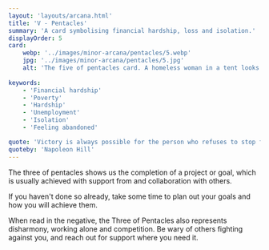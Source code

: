 ```yaml
---
layout: 'layouts/arcana.html'
title: 'V - Pentacles'
summary: 'A card symbolising financial hardship, loss and isolation.'
displayOrder: 5
card:
    webp: '../images/minor-arcana/pentacles/5.webp'
    jpg: '../images/minor-arcana/pentacles/5.jpg'
    alt: 'The five of pentacles card. A homeless woman in a tent looks up to a stained glass window in a vortex, containing five pentacles.'
    
keywords:
    - 'Financial hardship'
    - 'Poverty'
    - 'Hardship'
    - 'Unemployment'
    - 'Isolation'
    - 'Feeling abandoned'

quote: 'Victory is always possible for the person who refuses to stop fighting.'
quoteby: 'Napoleon Hill'
---
```


The three of pentacles shows us the completion of a project or goal, which is usually achieved with support from and collaboration with others.

If you haven't done so already, take some time to plan out your goals and how you will achieve them.

When read in the negative, the Three of Pentacles also represents disharmony, working alone and competition. Be wary of others fighting against you, and reach out for support where you need it.